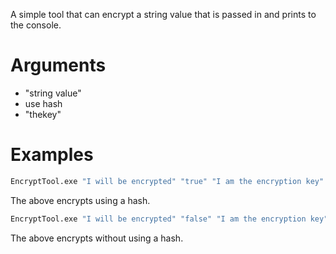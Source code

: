A simple tool that can encrypt a string value that is passed in and prints to the console.

# Arguments

* "string value"
* use hash
* "thekey"

# Examples

```bash
EncryptTool.exe "I will be encrypted" "true" "I am the encryption key"
```

The above encrypts using a hash.

```bash
EncryptTool.exe "I will be encrypted" "false" "I am the encryption key"
```

The above encrypts without using a hash.
